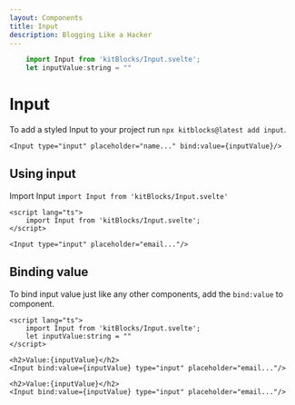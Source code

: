 ```yaml
---
layout: Components
title: Input
description: Blogging Like a Hacker
---
```

```js [CODE]
    import Input from 'kitBlocks/Input.svelte';
    let inputValue:string = ""
```
# Input
To add a styled Input to your project run `npx kitblocks@latest add input`.
```svelte [ADD]
<Input type="input" placeholder="name..." bind:value={inputValue}/>
```

## Using input
Import Input `import Input from 'kitBlocks/Input.svelte'`
```svelte
<script lang="ts">
    import Input from 'kitBlocks/Input.svelte';
</script>

<Input type="input" placeholder="email..."/>
```

## Binding value
To bind input value just like any other components, add the `bind:value` to component.
```svelte
<script lang="ts">
    import Input from 'kitBlocks/Input.svelte';
    let inputValue:string = ""
</script>

<h2>Value:{inputValue}</h2>
<Input bind:value={inputValue} type="input" placeholder="email..."/>
```
```svelte [ADD]
<h2>Value:{inputValue}</h2>
<Input bind:value={inputValue} type="input" placeholder="email..."/>
```